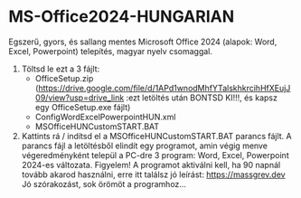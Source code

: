 # MS-Office2024-HUNGARIAN

Egszerű, gyors, és sallang mentes Microsoft Office 2024 (alapok: Word, Excel, Powerpoint) telepítés, magyar nyelv csomaggal.
1. Töltsd le ezt a 3 fájlt:
   - OfficeSetup.zip (https://drive.google.com/file/d/1APd1wnodMhfYTalskhkrcihHfXEujJ09/view?usp=drive_link :ezt letöltés után BONTSD KI!!!, és kapsz egy OfficeSetup.exe fájlt)
   - ConfigWordExcelPowerpointHUN.xml
   - MSOfficeHUNCustomSTART.BAT
2. Kattints rá / indítsd el a MSOfficeHUNCustomSTART.BAT parancs fájlt.
A parancs fájl a letöltésből elindít egy programot, amin végig menve végeredményként települ a PC-dre 3 program: Word, Excel, Powerpoint 2024-es változata.
Figyelem! A programot aktiválni kell, ha 90 napnál tovább akarod használni, erre itt találsz jó leírást:
https://massgrev.dev
Jó szórakozást, sok örömöt a programhoz...
